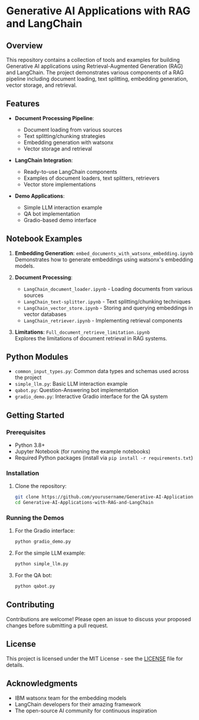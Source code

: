 # Generative AI Applications with RAG and LangChain

## Overview

This repository contains a collection of tools and examples for building Generative AI applications using Retrieval-Augmented Generation (RAG) and LangChain. The project demonstrates various components of a RAG pipeline including document loading, text splitting, embedding generation, vector storage, and retrieval.

## Features

- **Document Processing Pipeline**:
  - Document loading from various sources
  - Text splitting/chunking strategies
  - Embedding generation with watsonx
  - Vector storage and retrieval

- **LangChain Integration**:
  - Ready-to-use LangChain components
  - Examples of document loaders, text splitters, retrievers
  - Vector store implementations

- **Demo Applications**:
  - Simple LLM interaction example
  - QA bot implementation
  - Gradio-based demo interface

## Notebook Examples

1. **Embedding Generation**: `embed_documents_with_watsonx_embedding.ipynb`  
   Demonstrates how to generate embeddings using watsonx's embedding models.

2. **Document Processing**:  
   - `LangChain_document_loader.ipynb` - Loading documents from various sources  
   - `LangChain_text-splitter.ipynb` - Text splitting/chunking techniques  
   - `LangChain_vector_store.ipynb` - Storing and querying embeddings in vector databases  
   - `LangChain_retriever.ipynb` - Implementing retrieval components

3. **Limitations**: `Full_document_retrieve_limitation.ipynb`  
   Explores the limitations of document retrieval in RAG systems.

## Python Modules

- `common_input_types.py`: Common data types and schemas used across the project
- `simple_llm.py`: Basic LLM interaction example
- `qabot.py`: Question-Answering bot implementation
- `gradio_demo.py`: Interactive Gradio interface for the QA system

## Getting Started

### Prerequisites

- Python 3.8+
- Jupyter Notebook (for running the example notebooks)
- Required Python packages (install via `pip install -r requirements.txt`)

### Installation

1. Clone the repository:
   ```bash
   git clone https://github.com/yourusername/Generative-AI-Applications-with-RAG-and-LangChain.git
   cd Generative-AI-Applications-with-RAG-and-LangChain
   ```


### Running the Demos

1. For the Gradio interface:
   ```bash
   python gradio_demo.py
   ```

2. For the simple LLM example:
   ```bash
   python simple_llm.py
   ```

3. For the QA bot:
   ```bash
   python qabot.py
   ```

## Contributing

Contributions are welcome! Please open an issue to discuss your proposed changes before submitting a pull request.

## License

This project is licensed under the MIT License - see the [LICENSE](LICENSE) file for details.

## Acknowledgments

- IBM watsonx team for the embedding models
- LangChain developers for their amazing framework
- The open-source AI community for continuous inspiration
